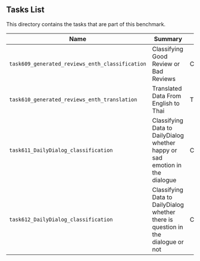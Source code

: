 ## Tasks List 

This directory contains the tasks that are part of this benchmark. 


Name | Summary | Category
---- | ----------- | --------
`task609_generated_reviews_enth_classification` | Classifying Good Review or Bad Reviews | Classification  
`task610_generated_reviews_enth_translation` | Translated Data From English to Thai | Translation
`task611_DailyDialog_classification` | Classifying Data to DailyDialog whether happy or sad emotion in the dialogue | Classification  
`task612_DailyDialog_classification` | Classifying Data to DailyDialog whether there is question in the dialogue or not | Classification